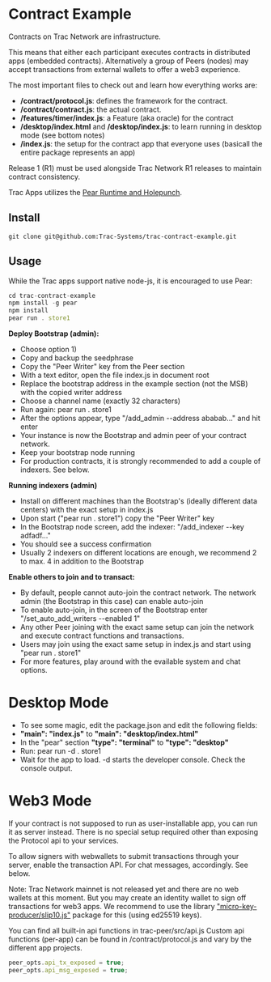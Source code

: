# Contract Example

Contracts on Trac Network are infrastructure. 

This means that either each participant executes contracts in distributed apps (embedded contracts).
Alternatively a group of Peers (nodes) may accept transactions from external wallets to offer a web3 experience.

The most important files to check out and learn how everything works are:

- **/contract/protocol.js**: defines the framework for the contract.
- **/contract/contract.js**: the actual contract.
- **/features/timer/index.js**: a Feature (aka oracle) for the contract
- **/desktop/index.html** and **/desktop/index.js**: to learn running in desktop mode (see bottom notes)
- **/index.js**: the setup for the contract app that everyone uses (basicall the entire package represents an app)

Release 1 (R1) must be used alongside Trac Network R1 releases to maintain contract consistency.

Trac Apps utilizes the [Pear Runtime and Holepunch](https://pears.com/).

## Install

```shell
git clone git@github.com:Trac-Systems/trac-contract-example.git
```

## Usage

While the Trac apps support native node-js, it is encouraged to use Pear:

```js
cd trac-contract-example
npm install -g pear
npm install
pear run . store1
```

**Deploy Bootstrap (admin):**

- Choose option 1)
- Copy and backup the seedphrase
- Copy the "Peer Writer" key from the Peer section
- With a text editor, open the file index.js in document root
- Replace the bootstrap address in the example section (not the MSB) with the copied writer address
- Choose a channel name (exactly 32 characters)
- Run again: pear run . store1
- After the options appear, type "/add_admin --address ababab..." and hit enter
- Your instance is now the Bootstrap and admin peer of your contract network.
- Keep your bootstrap node running
- For production contracts, it is strongly recommended to add a couple of indexers. See below.

**Running indexers (admin)**

- Install on different machines than the Bootstrap's (ideally different data centers) with the exact setup in index.js
- Upon start ("pear run . store1") copy the "Peer Writer" key
- In the Bootstrap node screen, add the indexer: "/add_indexer --key adfadf..."
- You should see a success confirmation
- Usually 2 indexers on different locations are enough, we recommend 2 to max. 4 in addition to the Bootstrap

**Enable others to join and to transact:**

- By default, people cannot auto-join the contract network. The network admin (the Bootstrap in this case) can enable auto-join
- To enable auto-join, in the screen of the Bootstrap enter "/set_auto_add_writers --enabled 1"
- Any other Peer joining with the exact same setup can join the network and execute contract functions and transactions.
- Users may join using the exact same setup in index.js and start using "pear run . store1"
- For more features, play around with the evailable system and chat options.

# Desktop Mode
- To see some magic, edit the package.json and edit the following fields:
- **"main": "index.js"** to **"main": "desktop/index.html"**
- In the "pear" section **"type": "terminal"** to **"type": "desktop"**
- Run: pear run -d . store1
- Wait for the app to load. -d starts the developer console. Check the console output.

# Web3 Mode
If your contract is not supposed to run as user-installable app, you can run it as server instead.
There is no special setup required other than exposing the Protocol api to your services.

To allow signers with webwallets to submit transactions through your server, enable the transaction API.
For chat messages, accordingly. See below.

Note: Trac Network mainnet is not released yet and there are no web wallets at this moment. 
But you may create an identity wallet to sign off transactions for web3 apps. 
We recommend to use the library ["micro-key-producer/slip10.js"](https://www.npmjs.com/package/micro-key-producer) package for this (using ed25519 keys).

You can find all built-in api functions in trac-peer/src/api.js
Custom api functions (per-app) can be found in /contract/protocol.js and vary by the different app projects.

```js
peer_opts.api_tx_exposed = true;
peer_opts.api_msg_exposed = true;
```